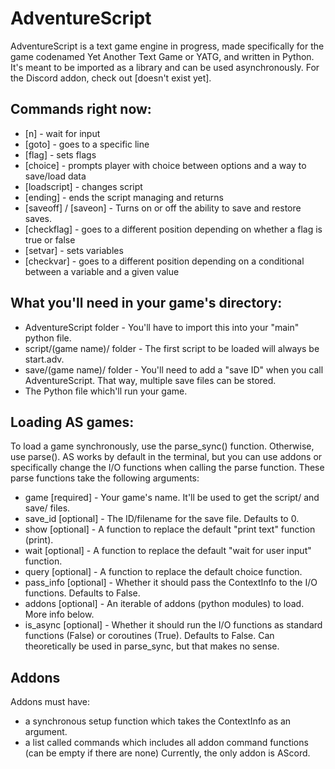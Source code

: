 # AdventureScript
AdventureScript is a text game engine in progress, made specifically for the game codenamed Yet Another Text Game or YATG, and written in Python. It's meant to be imported as a library and can be used asynchronously.
For the Discord addon, check out [doesn't exist yet].

## Commands right now:
- [n] - wait for input
- [goto] - goes to a specific line
- [flag] - sets flags
- [choice] - prompts player with choice between options and a way to save/load data
- [loadscript] - changes script
- [ending] - ends the script managing and returns
- [saveoff] / [saveon] - Turns on or off the ability to save and restore saves.
- [checkflag] - goes to a different position depending on whether a flag is true or false
- [setvar] - sets variables
- [checkvar] - goes to a different position depending on a conditional between a variable and a given value

## What you'll need in your game's directory:
 - AdventureScript folder - You'll have to import this into your "main" python file.
 - script/(game name)/ folder - The first script to be loaded will always be start.adv.
 - save/(game name)/ folder - You'll need to add a "save ID" when you call AdventureScript. That way, multiple save files can be stored.
 - The Python file which'll run your game.

## Loading AS games:
To load a game synchronously, use the parse_sync() function. Otherwise, use parse().
AS works by default in the terminal, but you can use addons or specifically change the I/O functions when calling the parse function.
These parse functions take the following arguments:
 - game [required] - Your game's name. It'll be used to get the script/ and save/ files.
 - save_id [optional] - The ID/filename for the save file. Defaults to 0.
 - show [optional] - A function to replace the default "print text" function (print).
 - wait [optional] - A function to replace the default "wait for user input" function.
 - query [optional] - A function to replace the default choice function.
 - pass_info [optional] - Whether it should pass the ContextInfo to the I/O functions. Defaults to False.
 - addons [optional] - An iterable of addons (python modules) to load. More info below.
 - is_async [optional] - Whether it should run the I/O functions as standard functions (False) or coroutines (True). Defaults to False. Can theoretically be used in parse_sync, but that makes no sense.

## Addons
Addons must have:
 - a synchronous setup function which takes the ContextInfo as an argument.
 - a list called commands which includes all addon command functions (can be empty if there are none)
 Currently, the only addon is AScord.
